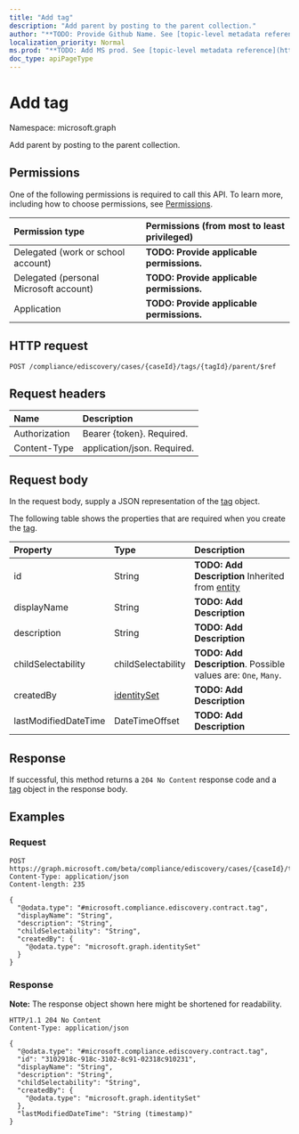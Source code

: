 ```yaml
---
title: "Add tag"
description: "Add parent by posting to the parent collection."
author: "**TODO: Provide Github Name. See [topic-level metadata reference](https://msgo.azurewebsites.net/add/document/guidelines/metadata.html#topic-level-metadata)**"
localization_priority: Normal
ms.prod: "**TODO: Add MS prod. See [topic-level metadata reference](https://msgo.azurewebsites.net/add/document/guidelines/metadata.html#topic-level-metadata)**"
doc_type: apiPageType
---
```


# Add tag
Namespace: microsoft.graph

Add parent by posting to the parent collection.

## Permissions
One of the following permissions is required to call this API. To learn more, including how to choose permissions, see [Permissions](/graph/permissions-reference).

|Permission type|Permissions (from most to least privileged)|
|:---|:---|
|Delegated (work or school account)|**TODO: Provide applicable permissions.**|
|Delegated (personal Microsoft account)|**TODO: Provide applicable permissions.**|
|Application|**TODO: Provide applicable permissions.**|

## HTTP request

<!-- {
  "blockType": "ignored"
}
-->
``` http
POST /compliance/ediscovery/cases/{caseId}/tags/{tagId}/parent/$ref
```

## Request headers
|Name|Description|
|:---|:---|
|Authorization|Bearer {token}. Required.|
|Content-Type|application/json. Required.|

## Request body
In the request body, supply a JSON representation of the [tag](../resources/tag.md) object.

The following table shows the properties that are required when you create the [tag](../resources/tag.md).

|Property|Type|Description|
|:---|:---|:---|
|id|String|**TODO: Add Description** Inherited from [entity](../resources/entity.md)|
|displayName|String|**TODO: Add Description**|
|description|String|**TODO: Add Description**|
|childSelectability|childSelectability|**TODO: Add Description**. Possible values are: `One`, `Many`.|
|createdBy|[identitySet](../resources/identityset.md)|**TODO: Add Description**|
|lastModifiedDateTime|DateTimeOffset|**TODO: Add Description**|



## Response

If successful, this method returns a `204 No Content` response code and a [tag](../resources/tag.md) object in the response body.

## Examples

### Request
<!-- {
  "blockType": "request",
  "name": "create_tag_from_"
}
-->
``` http
POST https://graph.microsoft.com/beta/compliance/ediscovery/cases/{caseId}/tags/{tagId}/parent/$ref
Content-Type: application/json
Content-length: 235

{
  "@odata.type": "#microsoft.compliance.ediscovery.contract.tag",
  "displayName": "String",
  "description": "String",
  "childSelectability": "String",
  "createdBy": {
    "@odata.type": "microsoft.graph.identitySet"
  }
}
```


### Response
**Note:** The response object shown here might be shortened for readability.
<!-- {
  "blockType": "response",
  "truncated": true,
  "@odata.type": "microsoft.compliance.ediscovery.contract.tag"
}
-->
``` http
HTTP/1.1 204 No Content
Content-Type: application/json

{
  "@odata.type": "#microsoft.compliance.ediscovery.contract.tag",
  "id": "3102918c-918c-3102-8c91-02318c910231",
  "displayName": "String",
  "description": "String",
  "childSelectability": "String",
  "createdBy": {
    "@odata.type": "microsoft.graph.identitySet"
  },
  "lastModifiedDateTime": "String (timestamp)"
}
```

